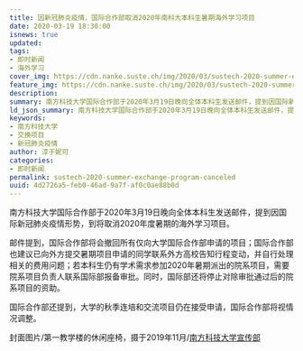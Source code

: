 ```yaml
---
title: 因新冠肺炎疫情，国际合作部取消2020年南科大本科生暑期海外学习项目
date: 2020-03-19 18:30:00
isnews: true
updated:
tags:
- 即时新闻
- 海外学习
cover_img: https://cdn.nanke.suste.ch/img/2020/03/sustech-2020-summer-exchange-program-canceled-scale.jpg
feature_img: https://cdn.nanke.suste.ch/img/2020/03/sustech-2020-summer-exchange-program-canceled-scale.jpg
description:
summary: 南方科技大学国际合作部于2020年3月19日晚向全体本科生发送邮件，提到因国际新冠肺炎疫情形势，将取消2020年度暑期的海外学习项目。
ld_json_summary: 南方科技大学国际合作部于2020年3月19日晚向全体本科生发送邮件，提到因国际新冠肺炎疫情形势，到将取消2020年度暑期的海外学习项目。邮件提到，国际合作部将会撤回所有仅向大学国际合作部申请的项目；
keywords:
- 南方科技大学
- 交换项目
- 新冠肺炎疫情
author: 淳于妮可
categories:
- 即时新闻
permalink: sustech-2020-summer-exchange-program-canceled
uuid: 4d2726a5-feb0-46ad-9a7f-af0c0ae88b0d
---
```

南方科技大学国际合作部于2020年3月19日晚向全体本科生发送邮件，提到因国际新冠肺炎疫情形势，到将取消2020年度暑期的海外学习项目。

邮件提到，国际合作部将会撤回所有仅向大学国际合作部申请的项目；国际合作部也建议已向外方提交暑期项目申请的同学联系外方高校告知行程变动，并自行处理相关的费用问题；若本科生仍有学术需求参加2020年暑期派出的院系项目，需要院系项目负责人联系国际部报备审批。同时，国际部还将停止对除审批通过后的院系项目的资助。

国际合作部还提到，大学的秋季连培和交流项目仍在接受申请，国际合作部将视情况调整。

封面图片/第一教学楼的休闲座椅，摄于2019年11月/[南方科技大学宣传部](https://newshub.sustech.edu.cn/wp-content/uploads/2019/11/DSC03862.jpg)
